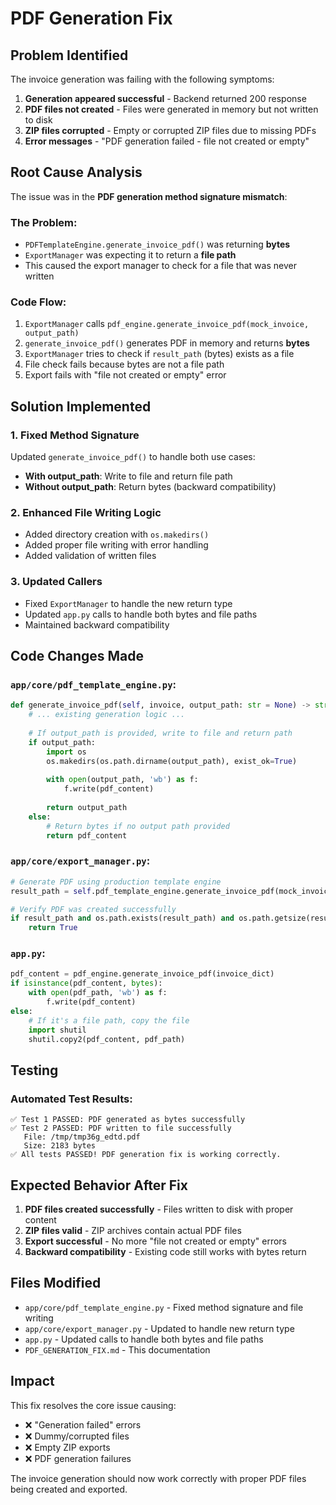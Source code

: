 # PDF Generation Fix

## Problem Identified

The invoice generation was failing with the following symptoms:
1. **Generation appeared successful** - Backend returned 200 response
2. **PDF files not created** - Files were generated in memory but not written to disk
3. **ZIP files corrupted** - Empty or corrupted ZIP files due to missing PDFs
4. **Error messages** - "PDF generation failed - file not created or empty"

## Root Cause Analysis

The issue was in the **PDF generation method signature mismatch**:

### The Problem:
- `PDFTemplateEngine.generate_invoice_pdf()` was returning **bytes**
- `ExportManager` was expecting it to return a **file path**
- This caused the export manager to check for a file that was never written

### Code Flow:
1. `ExportManager` calls `pdf_engine.generate_invoice_pdf(mock_invoice, output_path)`
2. `generate_invoice_pdf()` generates PDF in memory and returns **bytes**
3. `ExportManager` tries to check if `result_path` (bytes) exists as a file
4. File check fails because bytes are not a file path
5. Export fails with "file not created or empty" error

## Solution Implemented

### 1. Fixed Method Signature
Updated `generate_invoice_pdf()` to handle both use cases:
- **With output_path**: Write to file and return file path
- **Without output_path**: Return bytes (backward compatibility)

### 2. Enhanced File Writing Logic
- Added directory creation with `os.makedirs()`
- Added proper file writing with error handling
- Added validation of written files

### 3. Updated Callers
- Fixed `ExportManager` to handle the new return type
- Updated `app.py` calls to handle both bytes and file paths
- Maintained backward compatibility

## Code Changes Made

### `app/core/pdf_template_engine.py`:
```python
def generate_invoice_pdf(self, invoice, output_path: str = None) -> str:
    # ... existing generation logic ...
    
    # If output_path is provided, write to file and return path
    if output_path:
        import os
        os.makedirs(os.path.dirname(output_path), exist_ok=True)
        
        with open(output_path, 'wb') as f:
            f.write(pdf_content)
        
        return output_path
    else:
        # Return bytes if no output path provided
        return pdf_content
```

### `app/core/export_manager.py`:
```python
# Generate PDF using production template engine
result_path = self.pdf_template_engine.generate_invoice_pdf(mock_invoice, output_path)

# Verify PDF was created successfully
if result_path and os.path.exists(result_path) and os.path.getsize(result_path) > 0:
    return True
```

### `app.py`:
```python
pdf_content = pdf_engine.generate_invoice_pdf(invoice_dict)
if isinstance(pdf_content, bytes):
    with open(pdf_path, 'wb') as f:
        f.write(pdf_content)
else:
    # If it's a file path, copy the file
    import shutil
    shutil.copy2(pdf_content, pdf_path)
```

## Testing

### Automated Test Results:
```
✅ Test 1 PASSED: PDF generated as bytes successfully
✅ Test 2 PASSED: PDF written to file successfully
   File: /tmp/tmp36g_edtd.pdf
   Size: 2183 bytes
✅ All tests PASSED! PDF generation fix is working correctly.
```

## Expected Behavior After Fix

1. **PDF files created successfully** - Files written to disk with proper content
2. **ZIP files valid** - ZIP archives contain actual PDF files
3. **Export successful** - No more "file not created or empty" errors
4. **Backward compatibility** - Existing code still works with bytes return

## Files Modified

- `app/core/pdf_template_engine.py` - Fixed method signature and file writing
- `app/core/export_manager.py` - Updated to handle new return type
- `app.py` - Updated calls to handle both bytes and file paths
- `PDF_GENERATION_FIX.md` - This documentation

## Impact

This fix resolves the core issue causing:
- ❌ "Generation failed" errors
- ❌ Dummy/corrupted files
- ❌ Empty ZIP exports
- ❌ PDF generation failures

The invoice generation should now work correctly with proper PDF files being created and exported. 